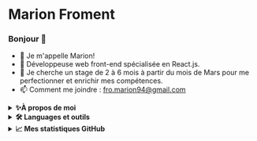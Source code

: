 # Marion Froment

### Bonjour 👋 
* 👩 Je m'appelle Marion!
* 🌱 Développeuse web front-end spécialisée en React.js.
* 🤔 Je cherche un stage de 2 à 6 mois à partir du mois de Mars pour me perfectionner et enrichir mes compétences.
* 📫 Comment me joindre : fro.marion94@gmail.com
<details> 
  <summary><b>✨À propos de moi</b></summary><br/> 
  <ul>
    <li>🎂 21/12/94</li>
    <li>♐ Sagittaire</li>
    <li>❤️ J'aime 
      <ul>
        <li>🎨 Dessiner</li>
        <li>📚 Lire</li>
        <li>🍂 Jardiner</li>
        <li>🐾 Les animaux</li>
        <li>🌸 Les mangas</li>
        <li>🎮 Les jeux vidéo</li>
      </ul>
    </li>
  </ul>
</details>
<details> 
    <summary><b>🛠️ Languages et outils</b></summary><br/> 
<ul>
  <li> INTEGRATION WEB </li>
  <img src= "https://img.shields.io/badge/HTML5-E34F26?style=for-the-badge&logo=html5&logoColor=white"></img>
  <img src= "https://img.shields.io/badge/css3-%231572B6.svg?style=for-the-badge&logo=css3&logoColor=white"></img>
  <img src= "https://img.shields.io/badge/Bootstrap-563D7C?style=for-the-badge&logo=bootstrap&logoColor=white"></img>
  <img src = "https://img.shields.io/badge/SASS-hotpink.svg?style=for-the-badge&logo=SASS&logoColor=white"></img>
 <li> DEVELOPPEMENT WEB FRONT END </li>
  <img src= "https://img.shields.io/badge/JavaScript-323330?style=for-the-badge&logo=javascript&logoColor=F7DF1E"></img>
  <img src= "https://img.shields.io/badge/React-20232A?style=for-the-badge&logo=react&logoColor=61DAFB"></img>
  <img src= "https://img.shields.io/badge/React_Router-CA4245?style=for-the-badge&logo=react-router&logoColor=white"></img>
  <img src= "https://img.shields.io/badge/redux-%23593d88.svg?style=for-the-badge&logo=redux&logoColor=white"></img>
 <li> DEVELOPPEMENT WEB BACK END </li>
  <img src= "https://img.shields.io/badge/php-%23777BB4.svg?style=for-the-badge&logo=php&logoColor=white"></img>
  <img src= "https://img.shields.io/badge/Laravel-FF2D20?style=for-the-badge&logo=laravel&logoColor=white"></img>
  <li> DATABASE </li>
  <img src="https://img.shields.io/badge/mysql-%2300f.svg?style=for-the-badge&logo=mysql&logoColor=white"></img>
  <img src= "https://img.shields.io/badge/MariaDB-003545?style=for-the-badge&logo=mariadb&logoColor=white"></img>
</ul>
</details>
<details> 
    <summary><b>📈 Mes statistiques GitHub</b></summary><br/> 
<img src=" https://github-readme-stats.vercel.app/api/top-langs?username=Marion-Froment&layout=compact&theme=dark"/>
</details>
